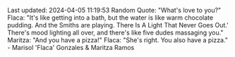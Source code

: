 Last updated: 2024-04-05 11:19:53
Random Quote: "What's love to you?"
Flaca: "It's like getting into a bath, but the water is like warm chocolate pudding. And the Smiths are playing. There Is A Light That Never Goes Out.' There's mood lighting all over, and there's like five dudes massaging you."
Maritza: "And you have a pizza!"
Flaca: "She's right. You also have a pizza." - Marisol 'Flaca' Gonzales & Maritza Ramos